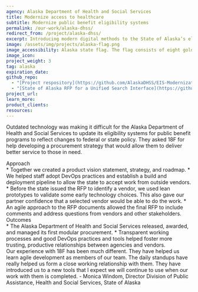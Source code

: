 ```yaml
---
agency: Alaska Department of Health and Social Services
title: Modernize access to healthcare
subtitle: Modernize public benefit eligibility systems
permalink: /our-work/alaska-dhss/
redirect_from: /project/alaska-dhss/
excerpt: Introducing modern digital methods to the State of Alaska’s eligibility system modernization project.
image: /assets/img/projects/alaska-flag.png
image_accessibility: Alaska state flag. The flag consists of eight gold stars, forming the Big Dipper and Polaris, on a dark blue field.
image_icon:
project_weight: 3
tag: alaska
expiration_date:
github_repo:
  - "[Project respository](https://github.com/AlaskaDHSS/EIS-Modernization)"
  - "[State of Alaska RFP for a Unified Search Interface](https://github.com/AlaskaDHSS/RFP-Search-Unification)"
project_url:
learn_more:
product_clients:
resources:
---
```


Outdated technology was making it difficult for the Alaska Department of Health and Social Services to update its eligibility systems for public benefit programs to reflect changes to federal or state policy. They asked 18F for help developing a procurement strategy that would allow them to deliver better service to those in need. 

<div class="case-study-preheader margin-top-6">Approach</div>
* Together we created a product vision statement, strategy, and roadmap.  
* We helped staff adopt DevOps practices and establish a build and deployment pipeline to allow the state to accept work from outside vendors.  
* Before the state issued the RFP to identify a vendor, we used lean prototypes to validate some early technology choices. This also gave our partner confidence that a selected vendor would be able to do the work.  
* An agile approach to the RFP documents allowed the final RFP to include comments and address questions from vendors and other stakeholders. 

<div class="case-study-preheader margin-top-6">Outcomes</div>
* The Alaska Department of Health and Social Services released, awarded, and managed its first modular procurement.
* Transparent working processes and good DevOps practices and tools helped foster more trusting, productive relationships between agencies and vendors.

<div class="testimonial-blockquote">
  Our experience with 18F has been much different. They have helped us learn agile development as members of our team. The daily standups have really helped us form a close working relationship with them. They have introduced us to a new tools that I expect we will continue to use when our work with them is completed.
    <span>- Monica Windom, Director Division of Public Assistance, Health and Social Services, State of Alaska</span>
</div>
